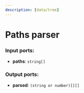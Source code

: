 ```yaml
---
description: [data/tree]
---
```


# Paths parser

### Input ports:

* __paths__: `string[]`

### Output ports:

* __parsed__: `(string or number)[][]`

